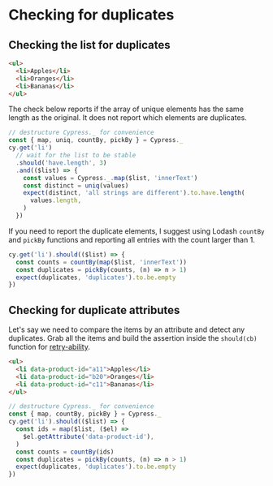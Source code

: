 # Checking for duplicates

## Checking the list for duplicates

<!-- fiddle List does not have duplicates -->

```html
<ul>
  <li>Apples</li>
  <li>Oranges</li>
  <li>Bananas</li>
</ul>
```

The check below reports if the array of unique elements has the same length as the original. It does not report which elements are duplicates.

```js
// destructure Cypress._ for convenience
const { map, uniq, countBy, pickBy } = Cypress._
cy.get('li')
  // wait for the list to be stable
  .should('have.length', 3)
  .and(($list) => {
    const values = Cypress._.map($list, 'innerText')
    const distinct = uniq(values)
    expect(distinct, 'all strings are different').to.have.length(
      values.length,
    )
  })
```

If you need to report the duplicate elements, I suggest using Lodash `countBy` and `pickBy` functions and reporting all entries with the count larger than 1.

```js
cy.get('li').should(($list) => {
  const counts = countBy(map($list, 'innerText'))
  const duplicates = pickBy(counts, (n) => n > 1)
  expect(duplicates, 'duplicates').to.be.empty
})
```

<!-- fiddle-end -->

## Checking for duplicate attributes

Let's say we need to compare the items by an attribute and detect any duplicates. Grab all the items and build the assertion inside the `should(cb)` function for [retry-ability](https://on.cypress.io/retry-ability).

<!-- fiddle Items do not have duplicate attributes -->

```html
<ul>
  <li data-product-id="a11">Apples</li>
  <li data-product-id="b20">Oranges</li>
  <li data-product-id="c11">Bananas</li>
</ul>
```

```js
// destructure Cypress._ for convenience
const { map, countBy, pickBy } = Cypress._
cy.get('li').should(($list) => {
  const ids = map($list, ($el) =>
    $el.getAttribute('data-product-id'),
  )
  const counts = countBy(ids)
  const duplicates = pickBy(counts, (n) => n > 1)
  expect(duplicates, 'duplicates').to.be.empty
})
```

<!-- fiddle-end -->
